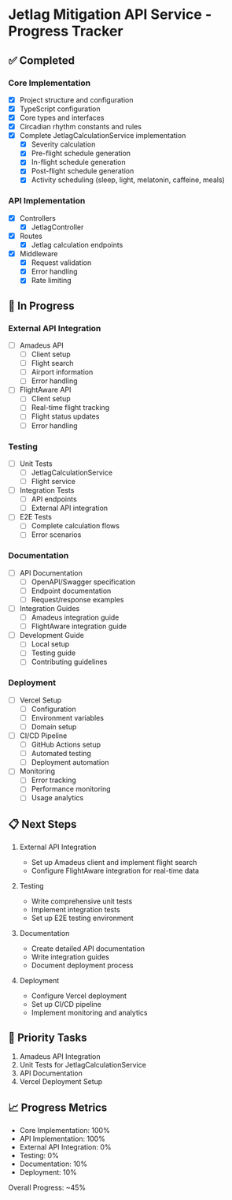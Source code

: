 # Jetlag Mitigation API Service - Progress Tracker

## ✅ Completed

### Core Implementation
- [x] Project structure and configuration
- [x] TypeScript configuration
- [x] Core types and interfaces
- [x] Circadian rhythm constants and rules
- [x] Complete JetlagCalculationService implementation
  - [x] Severity calculation
  - [x] Pre-flight schedule generation
  - [x] In-flight schedule generation
  - [x] Post-flight schedule generation
  - [x] Activity scheduling (sleep, light, melatonin, caffeine, meals)

### API Implementation
- [x] Controllers
  - [x] JetlagController
- [x] Routes
  - [x] Jetlag calculation endpoints
- [x] Middleware
  - [x] Request validation
  - [x] Error handling
  - [x] Rate limiting

## 🚧 In Progress

### External API Integration
- [ ] Amadeus API
  - [ ] Client setup
  - [ ] Flight search
  - [ ] Airport information
  - [ ] Error handling
- [ ] FlightAware API
  - [ ] Client setup
  - [ ] Real-time flight tracking
  - [ ] Flight status updates
  - [ ] Error handling

### Testing
- [ ] Unit Tests
  - [ ] JetlagCalculationService
  - [ ] Flight service
- [ ] Integration Tests
  - [ ] API endpoints
  - [ ] External API integration
- [ ] E2E Tests
  - [ ] Complete calculation flows
  - [ ] Error scenarios

### Documentation
- [ ] API Documentation
  - [ ] OpenAPI/Swagger specification
  - [ ] Endpoint documentation
  - [ ] Request/response examples
- [ ] Integration Guides
  - [ ] Amadeus integration guide
  - [ ] FlightAware integration guide
- [ ] Development Guide
  - [ ] Local setup
  - [ ] Testing guide
  - [ ] Contributing guidelines

### Deployment
- [ ] Vercel Setup
  - [ ] Configuration
  - [ ] Environment variables
  - [ ] Domain setup
- [ ] CI/CD Pipeline
  - [ ] GitHub Actions setup
  - [ ] Automated testing
  - [ ] Deployment automation
- [ ] Monitoring
  - [ ] Error tracking
  - [ ] Performance monitoring
  - [ ] Usage analytics

## 📋 Next Steps

1. External API Integration
   - Set up Amadeus client and implement flight search
   - Configure FlightAware integration for real-time data

2. Testing
   - Write comprehensive unit tests
   - Implement integration tests
   - Set up E2E testing environment

3. Documentation
   - Create detailed API documentation
   - Write integration guides
   - Document deployment process

4. Deployment
   - Configure Vercel deployment
   - Set up CI/CD pipeline
   - Implement monitoring and analytics

## 🎯 Priority Tasks

1. Amadeus API Integration
2. Unit Tests for JetlagCalculationService
3. API Documentation
4. Vercel Deployment Setup

## 📈 Progress Metrics

- Core Implementation: 100%
- API Implementation: 100%
- External API Integration: 0%
- Testing: 0%
- Documentation: 10%
- Deployment: 10%

Overall Progress: ~45% 